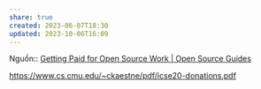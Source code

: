 ```yaml
---
share: true
created: 2023-06-07T18:30
updated: 2023-10-06T16:09
---
```

Nguồn:: [Getting Paid for Open Source Work | Open Source Guides](https://opensource.guide/getting-paid/)

https://www.cs.cmu.edu/~ckaestne/pdf/icse20-donations.pdf
